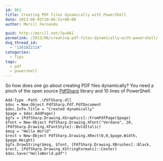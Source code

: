 ```yaml
---
id: 861
title: Creating PDF files dynamically with PowerShell
date: 2013-06-05T10:04:51+00:00
author: Merill Fernando

guid: http://merill.net/?p=861
permalink: /2013/06/creating-pdf-files-dynamically-with-powershell/
dsq_thread_id:
  - "1361822114"
categories:
  - Tips
tags:
  - pdf
  - powershell
---
```

So how does one go about creating PDF files dynamically? You need a pinch of the open source [PdfSharp](http://pdfsharp.net) library and 10 lines of PowerShell.
 
	Add-Type -Path .\PdfSharp.dll
	$doc = New-Object PdfSharp.Pdf.PdfDocument
	$doc.Info.Title = "Created dynamically"
	$page = $doc.AddPage()
	$gfx = [PdfSharp.Drawing.XGraphics]::FromPdfPage($page)
	$font = New-Object PdfSharp.Drawing.XFont("Verdana", 20, [PdfSharp.Drawing.XFontStyle]::BoldItalic)
	$msg = "Hello World"
	$rect = New-Object PdfSharp.Drawing.XRect(0,0,$page.Width, $page.Height)
	$gfx.DrawString($msg, $font, [PdfSharp.Drawing.XBrushes]::Black, $rect, [PdfSharp.Drawing.XStringFormats]::Center)
	$doc.Save("HelloWorld.pdf")